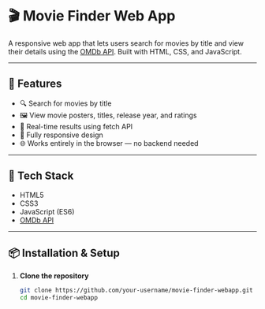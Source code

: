 # 🎬 Movie Finder Web App

A responsive web app that lets users search for movies by title and view their details using the [OMDb API](https://www.omdbapi.com/). Built with HTML, CSS, and JavaScript.

---

## 🚀 Features

- 🔍 Search for movies by title
- 🖼️ View movie posters, titles, release year, and ratings
- 🔄 Real-time results using fetch API
- 📱 Fully responsive design
- 🌐 Works entirely in the browser — no backend needed

---

## 🧰 Tech Stack

- HTML5
- CSS3
- JavaScript (ES6)
- [OMDb API](https://www.omdbapi.com/)

---

## 📦 Installation & Setup

1. **Clone the repository**
   ```bash
   git clone https://github.com/your-username/movie-finder-webapp.git
   cd movie-finder-webapp
